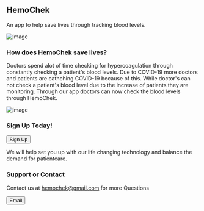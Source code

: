 ## HemoChek

An app to help save lives through tracking blood levels.

![image](https://user-images.githubusercontent.com/17555707/107127594-270c7900-6885-11eb-8a4f-32b37e1ee4e1.png)

### How does HemoChek save lives?

Doctors spend alot of time checking for hypercoagulation through constantly checking a patient's blood levels. Due to COVID-19 more doctors and patients are cathching COVID-19 because of this. While doctor's can not check a patient's blood level due to the increase of patients they are monitoring. Through our app doctors can now check the blood levels through HemoChek.

![image](https://user-images.githubusercontent.com/17555707/107129032-891eab80-6890-11eb-8f30-46122ad5ec38.png)

### Sign Up Today!

<button>Sign Up</button>

We will help set you up with our life changing technology and balance the demand for patientcare.

### Support or Contact

Contact us at hemochek@gmail.com for more Questions

<button>Email</button>

   
